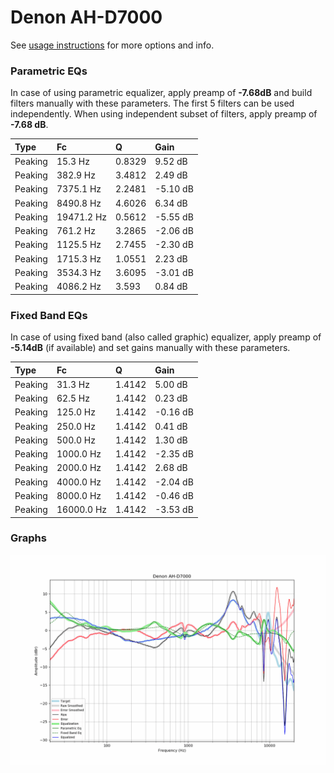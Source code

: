 # Denon AH-D7000
See [usage instructions](https://github.com/jaakkopasanen/AutoEq#usage) for more options and info.

### Parametric EQs
In case of using parametric equalizer, apply preamp of **-7.68dB** and build filters manually
with these parameters. The first 5 filters can be used independently.
When using independent subset of filters, apply preamp of **-7.68 dB**.

| Type    | Fc         |      Q | Gain     |
|:--------|:-----------|:-------|:---------|
| Peaking | 15.3 Hz    | 0.8329 | 9.52 dB  |
| Peaking | 382.9 Hz   | 3.4812 | 2.49 dB  |
| Peaking | 7375.1 Hz  | 2.2481 | -5.10 dB |
| Peaking | 8490.8 Hz  | 4.6026 | 6.34 dB  |
| Peaking | 19471.2 Hz | 0.5612 | -5.55 dB |
| Peaking | 761.2 Hz   | 3.2865 | -2.06 dB |
| Peaking | 1125.5 Hz  | 2.7455 | -2.30 dB |
| Peaking | 1715.3 Hz  | 1.0551 | 2.23 dB  |
| Peaking | 3534.3 Hz  | 3.6095 | -3.01 dB |
| Peaking | 4086.2 Hz  | 3.593  | 0.84 dB  |

### Fixed Band EQs
In case of using fixed band (also called graphic) equalizer, apply preamp of **-5.14dB**
(if available) and set gains manually with these parameters.

| Type    | Fc         |      Q | Gain     |
|:--------|:-----------|:-------|:---------|
| Peaking | 31.3 Hz    | 1.4142 | 5.00 dB  |
| Peaking | 62.5 Hz    | 1.4142 | 0.23 dB  |
| Peaking | 125.0 Hz   | 1.4142 | -0.16 dB |
| Peaking | 250.0 Hz   | 1.4142 | 0.41 dB  |
| Peaking | 500.0 Hz   | 1.4142 | 1.30 dB  |
| Peaking | 1000.0 Hz  | 1.4142 | -2.35 dB |
| Peaking | 2000.0 Hz  | 1.4142 | 2.68 dB  |
| Peaking | 4000.0 Hz  | 1.4142 | -2.04 dB |
| Peaking | 8000.0 Hz  | 1.4142 | -0.46 dB |
| Peaking | 16000.0 Hz | 1.4142 | -3.53 dB |

### Graphs
![](./Denon%20AH-D7000.png)